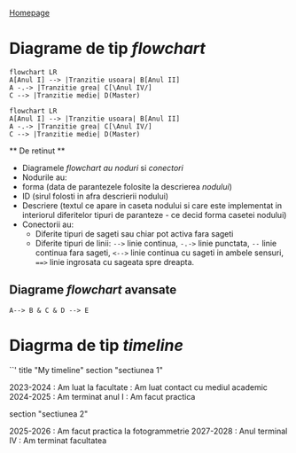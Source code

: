 <script id="MathJax-script" async src="https://cdn.jsdelivr.net/npm/mathjax@3/es5/tex-mml-chtml.js"></script>

[Homepage](index.md)

# Diagrame de tip _flowchart_

```
flowchart LR
A[Anul I] --> |Tranzitie usoara| B[Anul II]
A -.-> |Tranzitie grea| C[\Anul IV/]
C --> |Tranzitie medie| D(Master)
```

```mermaid
flowchart LR
A[Anul I] --> |Tranzitie usoara| B[Anul II]
A -.-> |Tranzitie grea| C[\Anul IV/]
C --> |Tranzitie medie| D(Master)
```

** De retinut **
- Diagramele _flowchart_ _au noduri_ si _conectori_
- Nodurile au:
 - forma (data de parantezele folosite la descrierea _nodului_)
 - ID (sirul folosti in afra descrierii nodului)
 - Descriere (textul ce apare in caseta nodului si care este implementat in interiorul diferitelor tipuri de paranteze - ce decid forma casetei nodului)
 - Conectorii au:
   - Diferite tipuri de sageti sau chiar pot activa fara sageti
   - Diferite tipuri de linii: `-->` linie continua, `-.->` linie punctata, `--` linie continua fara sageti, `<-->` linie continua cu sageti in ambele sensuri, `==>` linie ingrosata cu sageata spre dreapta.
  
## Diagrame _flowchart_ avansate

```
A--> B & C & D --> E
```

# Diagrma de tip _timeline_

``'
title "My timeline"
section "sectiunea 1"

2023-2024
        : Am luat la facultate
        : Am luat contact cu mediul academic
2024-2025
        : Am terminat anul I
        : Am facut practica 

section "sectiunea 2"

2025-2026
        : Am facut practica la fotogrammetrie 
2027-2028
        : Anul terminal IV
        : Am terminat facultatea
```
